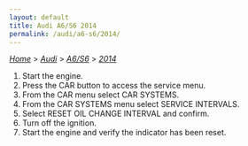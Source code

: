 ```yaml
---
layout: default
title: Audi A6/S6 2014
permalink: /audi/a6-s6/2014/
---
```

[*Home*](/) > [*Audi*](/audi/) > [*A6/S6*](/audi/a6-s6/) > [*2014*](/audi/a6-s6/2014/)

1. Start the engine.
2. Press the CAR button to access the service menu.
3. From the CAR menu select CAR SYSTEMS.
4. From the CAR SYSTEMS menu select SERVICE INTERVALS.
5. Select RESET OIL CHANGE INTERVAL and confirm.
6. Turn off the ignition.
7. Start the engine and verify the indicator has been reset.